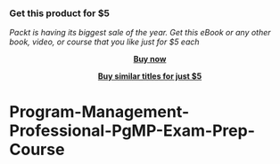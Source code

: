 
### Get this product for $5

<i>Packt is having its biggest sale of the year. Get this eBook or any other book, video, or course that you like just for $5 each</i>


<b><p align='center'>[Buy now](https://packt.link/9781801078368)</p></b>


<b><p align='center'>[Buy similar titles for just $5](https://subscription.packtpub.com/search)</p></b>


# Program-Management-Professional-PgMP-Exam-Prep-Course